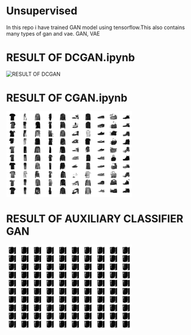 # Unsupervised
In this repo i have trained GAN model using tensorflow.This also contains many types of gan and vae.
 GAN, VAE 
  # RESULT OF DCGAN.ipynb
![RESULT OF DCGAN](https://github.com/rockerritesh/Unsupervised/blob/master/dcgan%20%281%29.gif)
 # RESULT OF CGAN.ipynb
![RESULT OF CGAN](https://github.com/rockerritesh/Unsupervised/blob/master/download%20(8).png)
 # RESULT OF AUXILIARY CLASSIFIER GAN
 ![RESULT OF AUXILIARY CLASSIFIER GAN](https://github.com/rockerritesh/Unsupervised/blob/master/RESULT.png)
